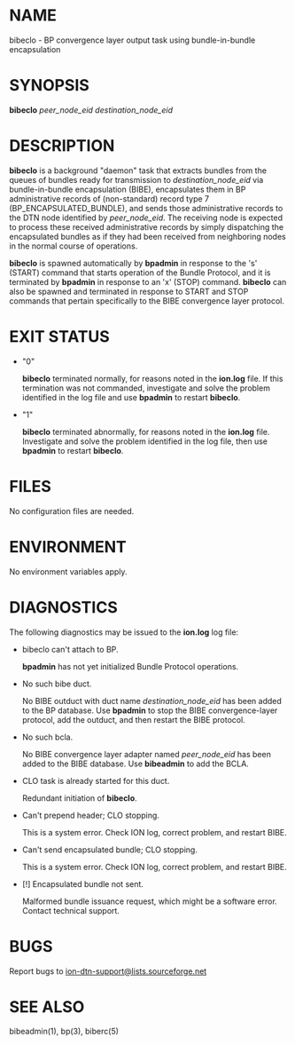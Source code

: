 # NAME

bibeclo - BP convergence layer output task using bundle-in-bundle encapsulation

# SYNOPSIS

**bibeclo** _peer\_node\_eid_ _destination\_node\_eid_

# DESCRIPTION

**bibeclo** is a background "daemon" task that extracts bundles from the
queues of bundles ready for transmission to _destination\_node\_eid_ via
bundle-in-bundle encapsulation (BIBE), encapsulates them in BP administrative
records of (non-standard) record type 7 (BP\_ENCAPSULATED\_BUNDLE), and sends
those administrative records to the DTN node identified by _peer\_node\_eid_.
The receiving node is expected to process these received administrative
records by simply dispatching the encapsulated bundles as if they had been
received from neighboring nodes in the normal course of operations.

**bibeclo** is spawned automatically by **bpadmin** in response to the 's' (START)
command that starts operation of the Bundle Protocol, and it is terminated by
**bpadmin** in response to an 'x' (STOP) command.  **bibeclo** can also be
spawned and terminated in response to START and STOP commands that pertain
specifically to the BIBE convergence layer protocol.

# EXIT STATUS

- "0"

    **bibeclo** terminated normally, for reasons noted in the **ion.log** file.  If
    this termination was not commanded, investigate and solve the problem identified
    in the log file and use **bpadmin** to restart **bibeclo**.

- "1"

    **bibeclo** terminated abnormally, for reasons noted in the **ion.log** file.
    Investigate and solve the problem identified in the log file, then use
    **bpadmin** to restart **bibeclo**.

# FILES

No configuration files are needed.

# ENVIRONMENT

No environment variables apply.

# DIAGNOSTICS

The following diagnostics may be issued to the **ion.log** log file:

- bibeclo can't attach to BP.

    **bpadmin** has not yet initialized Bundle Protocol operations.

- No such bibe duct.

    No BIBE outduct with duct name _destination\_node\_eid_ has been added to the BP
    database.  Use **bpadmin** to stop the BIBE convergence-layer protocol, add
    the outduct, and then restart the BIBE protocol.

- No such bcla.

    No BIBE convergence layer adapter named _peer\_node\_eid_ has been added to
    the BIBE database.  Use **bibeadmin** to add the BCLA.

- CLO task is already started for this duct.

    Redundant initiation of **bibeclo**.

- Can't prepend header; CLO stopping.

    This is a system error.  Check ION log, correct problem, and restart BIBE.

- Can't send encapsulated bundle; CLO stopping.

    This is a system error.  Check ION log, correct problem, and restart BIBE.

- \[!\] Encapsulated bundle not sent.

    Malformed bundle issuance request, which might be a software error.  Contact
    technical support.

# BUGS

Report bugs to <ion-dtn-support@lists.sourceforge.net>

# SEE ALSO

bibeadmin(1), bp(3), biberc(5)
